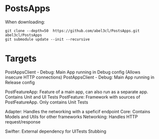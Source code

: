 # PostsApps

When downloading: 

 ```
 git clone --depth=50  https://github.com/abel3cl/PostsApps.git abel3cl/PostsApps
 git submodule update --init --recursive
 ```

# Targets

PostAppsClient - Debug: Main App running in Debug config (Allows insecure HTTP connections)
PostAppsClient - Debug: Main App running in Release config 

PostFeatureApp: Feature of a main app, can also run as a separate app. Contains Unit and UI Tests
PostFeature: Framework with sources of PostFeatureApp. Only contains Unit Tests

Adapter: Handles the networking with a speficif endpoint
Core: Contains Models and Utils for other frameworks
Networking: Handles HTTP request/response

Swifter: External dependency for UITests Stubbing